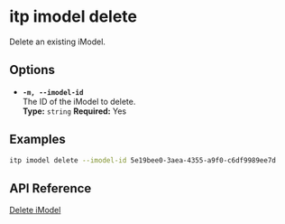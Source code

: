 # itp imodel delete

Delete an existing iModel.

## Options

- **`-m, --imodel-id`**  
  The ID of the iModel to delete.  
  **Type:** `string` **Required:** Yes

## Examples

```bash
itp imodel delete --imodel-id 5e19bee0-3aea-4355-a9f0-c6df9989ee7d
```

## API Reference

[Delete iModel](https://developer.bentley.com/apis/imodels-v2/operations/delete-imodel/)